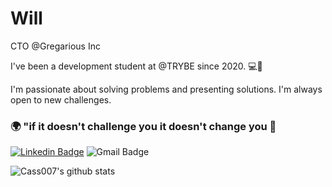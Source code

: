 # Will
CTO @Gregarious Inc

I've been a development student at @TRYBE since 2020. 💻🚀

I'm passionate about solving problems and presenting solutions. I'm always open to new challenges.

### 🌍 "if it doesn't challenge you it doesn't change you 🧠

[![Linkedin Badge](https://img.shields.io/badge/-Will%20Almeida-03bb85?style=flat-square&logo=Linkedin&logoColor=white&link=https://www.linkedin.com/in/willianjuniore/)](https://www.linkedin.com/in/willianjuniore/) 
![Gmail Badge](https://img.shields.io/badge/-thecastieel07@gmail.com-03bb85?style=flat-square&logo=Gmail&logoColor=white&link=mailto:thecastieel07@gmail.com)

![Cass007's github stats](https://github-readme-stats.vercel.app/api?username=Cass007&show_icons=true&theme=vue)

